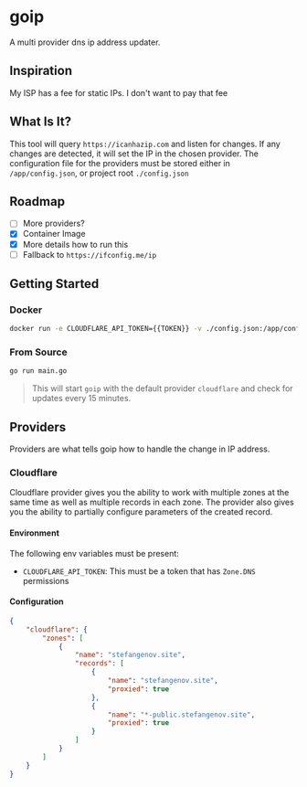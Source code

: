 # goip

A multi provider dns ip address updater.

## Inspiration

My ISP has a fee for static IPs. I don't want to pay that fee

## What Is It?

This tool will query `https://icanhazip.com` and listen for changes. If any changes are detected, it will set the IP in the chosen provider.
The configuration file for the providers must be stored either in `/app/config.json`, or project root `./config.json`

## Roadmap

- [ ] More providers?
- [x] Container Image
- [x] More details how to run this
- [ ] Fallback to `https://ifconfig.me/ip`

## Getting Started

### Docker

```bash
docker run -e CLOUDFLARE_API_TOKEN={{TOKEN}} -v ./config.json:/app/config.json stefangenov/goip
```

### From Source

```bash
go run main.go
```
> This will start `goip` with the default provider `cloudflare` and check for updates every 15 minutes.

## Providers

Providers are what tells goip how to handle the change in IP address.

### Cloudflare

Cloudflare provider gives you the ability to work with multiple zones at the same time as well as multiple records in each zone. 
The provider also gives you the ability to partially configure parameters of the created record.

#### Environment

The following env variables must be present:

- `CLOUDFLARE_API_TOKEN`: This must be a token that has `Zone.DNS` permissions

#### Configuration

```json
{
    "cloudflare": {
        "zones": [
            {
                "name": "stefangenov.site",
                "records": [
                    {
                        "name": "stefangenov.site",
                        "proxied": true
                    },
                    {
                        "name": "*-public.stefangenov.site",
                        "proxied": true
                    }
                ]
            }
        ]
    }
}
```
